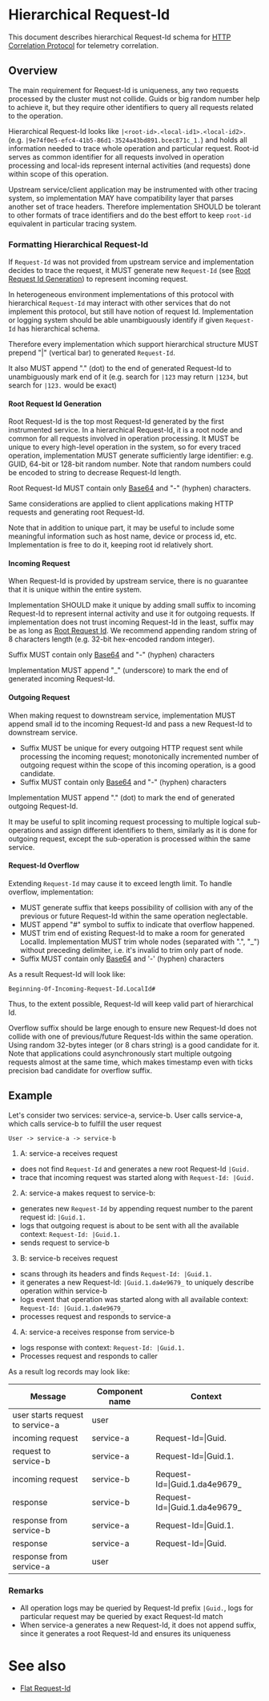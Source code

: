 #  Hierarchical Request-Id
This document describes hierarchical Request-Id schema for [HTTP Correlation Protocol](HttpCorrelationProtocol.md) for telemetry correlation.

## Overview
The main requirement for Request-Id is uniqueness, any two requests processed by the cluster must not collide.
Guids or big random number help to achieve it, but they require other identifiers to query all requests related to the operation.

Hierarchical Request-Id looks like `|<root-id>.<local-id1>.<local-id2>.` (e.g. `|9e74f0e5-efc4-41b5-86d1-3524a43bd891.bcec871c_1.`) and holds all information needed to trace whole operation and particular request.
Root-id serves as common identifier for all requests involved in operation processing and local-ids represent internal activities (and requests) done within scope of this operation.

Upstream service/client application may be instrumented with other tracing system, so implementation MAY have compatibility layer that parses another set of trace headers. 
Therefore implementation SHOULD be tolerant to other formats of trace identifiers and do the best effort to keep `root-id` equivalent in particular tracing system.

### Formatting Hierarchical Request-Id
If `Request-Id` was not provided from upstream service and implementation decides to trace the request, it MUST generate new `Request-Id` (see [Root Request Id Generation](#root-request-id-generation)) to represent incoming request. 

In heterogeneous environment implementations of this protocol with hierarchical `Request-Id` may interact with other services that do not implement this protocol, but still have notion of request Id. Implementation or logging system should be able unambiguously identify if given `Request-Id` has hierarchical schema. 

Therefore every implementation which support hierarchical structure MUST prepend "|" (vertical bar) to generated `Request-Id`. 

It also MUST append "." (dot) to the end of generated Request-Id to unambiguously mark end of it (e.g. search for `|123` may return `|1234`, but search for `|123.` would be exact)

#### Root Request Id Generation
Root Request-Id is the top most Request-Id generated by the first instrumented service. In a hierarchical Request-Id, it is a root node and common for all requests involved in operation processing.
It MUST be unique to every high-level operation in the system, so for every traced operation, implementation MUST generate sufficiently large identifier: e.g. GUID, 64-bit or 128-bit random number.
Note that random numbers could be encoded to string to decrease Request-Id length. 

Root Request-Id MUST contain only [Base64](https://en.wikipedia.org/wiki/Base64) and "-" (hyphen) characters.

Same considerations are applied to client applications making HTTP requests and generating root Request-Id.

Note that in addition to unique part, it may be useful to include some meaningful information such as host name, device or process id, etc. Implementation is free to do it, keeping root id relatively short.

#### Incoming Request
When Request-Id is provided by upstream service, there is no guarantee that it is unique within the entire system. 

Implementation SHOULD make it unique by adding small suffix to incoming Request-Id to represent internal activity and use it for outgoing requests.
If implementation does not trust incoming Request-Id in the least, suffix may be as long as [Root Request Id](HttpCorrelationProtocol.md#root-request-id-generation).
We recommend appending random string of 8 characters length (e.g. 32-bit hex-encoded random integer).

Suffix MUST contain only [Base64](https://en.wikipedia.org/wiki/Base64) and "-" (hyphen) characters

Implementation MUST append "_" (underscore) to mark the end of generated incoming Request-Id.

#### Outgoing Request
When making request to downstream service, implementation MUST append small id to the incoming Request-Id and pass a new Request-Id to downstream service.

- Suffix MUST be unique for every outgoing HTTP request sent while processing the incoming request;  monotonically incremented number of outgoing request within the scope of this incoming operation, is a good candidate. 
- Suffix MUST contain only [Base64](https://en.wikipedia.org/wiki/Base64) and "-" (hyphen) characters

Implementation MUST append "." (dot) to mark the end of generated outgoing Request-Id.

It may be useful to split incoming request processing to multiple logical sub-operations and assign different identifiers to them, similarly as it is done for outgoing request, except the sub-operation is processed within the same service. 

#### Request-Id Overflow
Extending `Request-Id` may cause it to exceed length limit.
To handle overflow, implementation: 
* MUST generate suffix that keeps possibility of collision with any of the previous or future Request-Id within the same operation neglectable.
* MUST append "#" symbol to suffix to indicate that overflow happened.
* MUST trim end of existing Request-Id to make a room for generated LocalId. Implementation MUST trim whole nodes (separated with ".", "_") without preceding delimiter, i.e. it's invalid to trim only part of node. 
* Suffix MUST contain only [Base64](https://en.wikipedia.org/wiki/Base64) and '-' (hyphen) characters

As a result Request-Id will look like: 

  `Beginning-Of-Incoming-Request-Id.LocalId#`

Thus, to the extent possible, Request-Id will keep valid part of hierarchical Id.

Overflow suffix should be large enough to ensure new Request-Id does not collide with one of previous/future Request-Ids within the same operation. Using random 32-bytes integer (or 8 chars string) is a good candidate for it.
Note that applications could asynchronously start multiple outgoing requests almost at the same time, which makes timestamp even with ticks precision bad candidate for overflow suffix.

## Example
Let's consider two services: service-a, service-b. User calls service-a, which calls service-b to fulfill the user request

`User -> service-a -> service-b`

1. A: service-a receives request 
  * does not find `Request-Id` and generates a new root Request-Id `|Guid.`
  * trace that incoming request was started along with `Request-Id: |Guid.`
2. A: service-a makes request to service-b:
  * generates new `Request-Id` by appending request number to the parent request id: `|Guid.1.`
  * logs that outgoing request is about to be sent with all the available context: `Request-Id: |Guid.1.`
  * sends request to service-b
3. B: service-b receives request
  * scans through its headers and finds `Request-Id: |Guid.1.`
  * it generates a new Request-Id: `|Guid.1.da4e9679_` to uniquely describe operation within service-b
  * logs event that operation was started along with all available context: `Request-Id: |Guid.1.da4e9679_`
  * processes request and responds to service-a
4. A: service-a receives response from service-b
  * logs response with context: `Request-Id: |Guid.1.`
  * Processes request and responds to caller

As a result log records may look like:

| Message  |  Component name | Context |
| ---------| --------------- | ------- |
| user starts request to service-a | user |  |
| incoming request | service-a | Request-Id=&#124;Guid. |
| request to service-b | service-a | Request-Id=&#124;Guid.1. |
| incoming request | service-b | Request-Id=&#124;Guid.1.da4e9679_ |
| response | service-b | Request-Id=&#124;Guid.1.da4e9679_ |
| response from service-b | service-a | Request-Id=&#124;Guid.1. |
| response | service-a | Request-Id=&#124;Guid. |
| response from service-a | user |  |

### Remarks
* All operation logs may be queried by Request-Id prefix `|Guid.`, logs for particular request may be queried by exact Request-Id match
* When service-a generates a new Request-Id, it does not append suffix, since it generates a root Request-Id and ensures its uniqueness

# See also
- [Flat Request-Id](FlatRequestId.md)
